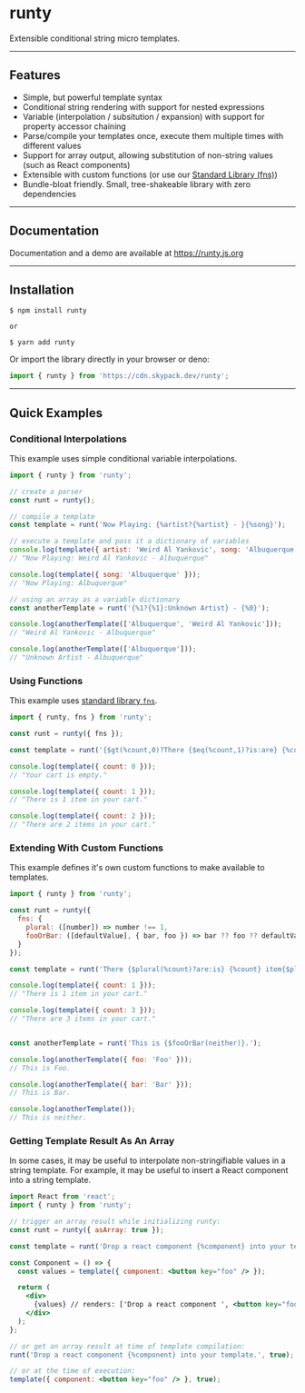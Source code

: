 # runty

Extensible conditional string micro templates.

------

## Features

* Simple, but powerful template syntax
* Conditional string rendering with support for nested expressions
* Variable (interpolation / subsitution / expansion) with support for property accessor chaining 
* Parse/compile your templates once, execute them multiple times with different values
* Support for array output, allowing substitution of non-string values (such as React components) 
* Extensible with custom functions (or use our [Standard Library (fns)](https://runty.js.org/docs/fns))
* Bundle-bloat friendly. Small, tree-shakeable library with zero dependencies

------

## Documentation

Documentation and a demo are available at https://runty.js.org

------

## Installation

```shell
$ npm install runty

or

$ yarn add runty
```

Or import the library directly in your browser or deno:

```javascript
import { runty } from 'https://cdn.skypack.dev/runty';
```

------

## Quick Examples

### Conditional Interpolations

This example uses simple conditional variable interpolations.

```javascript
import { runty } from 'runty';

// create a parser
const runt = runty();

// compile a template
const template = runt('Now Playing: {%artist?{%artist} - }{%song}');

// execute a template and pass it a dictionary of variables
console.log(template({ artist: 'Weird Al Yankovic', song: 'Albuquerque' }));
// "Now Playing: Weird Al Yankovic - Albuquerque"

console.log(template({ song: 'Albuquerque' }));
// "Now Playing: Albuquerque"

// using an array as a variable dictionary
const anotherTemplate = runt('{%1?{%1}:Unknown Artist} - {%0}');

console.log(anotherTemplate(['Albuquerque', 'Weird Al Yankovic']));
// "Weird Al Yankovic - Albuquerque"

console.log(anotherTemplate(['Albuquerque']));
// "Unknown Artist - Albuquerque"
```

### Using Functions

This example uses [standard library `fns`](docs/fns.md).

```javascript
import { runty, fns } from 'runty';

const runt = runty({ fns });

const template = runt('{$gt(%count,0)?There {$eq(%count,1)?is:are} {%count} item{$not($eq(%count,1))?s} in your cart:Your cart is empty}.');

console.log(template({ count: 0 }));
// "Your cart is empty."

console.log(template({ count: 1 }));
// "There is 1 item in your cart."

console.log(template({ count: 2 }));
// "There are 2 items in your cart."
```

### Extending With Custom Functions

This example defines it's own custom functions to make available to templates.

```javascript
import { runty } from 'runty';

const runt = runty({
  fns: {
    plural: ([number]) => number !== 1,
    fooOrBar: ([defaultValue], { bar, foo }) => bar ?? foo ?? defaultValue
  }
});

const template = runt('There {$plural(%count)?are:is} {%count} item{$plural(%count)?s} in your cart.');

console.log(template({ count: 1 }));
// "There is 1 item in your cart."

console.log(template({ count: 3 }));
// "There are 3 items in your cart."


const anotherTemplate = runt('This is {$fooOrBar(neither)}.');

console.log(anotherTemplate({ foo: 'Foo' }));
// This is Foo.

console.log(anotherTemplate({ bar: 'Bar' }));
// This is Bar.

console.log(anotherTemplate());
// This is neither.
```

### Getting Template Result As An Array

In some cases, it may be useful to interpolate non-stringifiable values in a string template. For example, it
may be useful to insert a React component into a string template.

```jsx
import React from 'react';
import { runty } from 'runty';

// trigger an array result while initializing runty:
const runt = runty({ asArray: true });

const template = runt('Drop a react component {%component} into your template.');

const Component = () => {
  const values = template({ component: <button key="foo" /> });

  return (
    <div>
      {values} // renders: ['Drop a react component ', <button key="foo" />, ' into your template.']
    </div>
  );
};

// or get an array result at time of template compilation:
runt('Drop a react component {%component} into your template.', true);

// or at the time of execution:
template({ component: <button key="foo" /> }, true);
```
